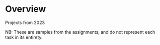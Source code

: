 # Overview
Projects from 2023

NB: These are samples from the assignments, and do not represent each task in its entirety.
